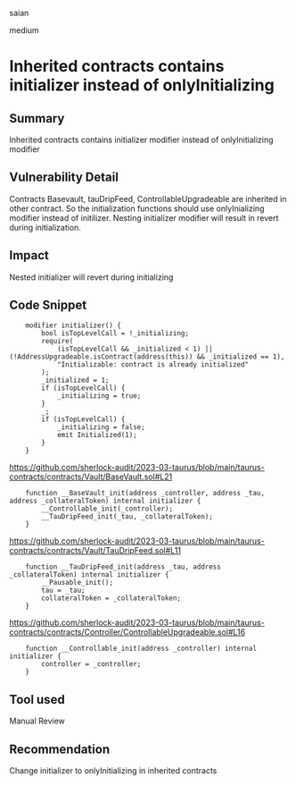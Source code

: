 saian

medium

# Inherited contracts contains initializer instead of onlyInitializing

## Summary

Inherited contracts contains initializer modifier instead of onlyInitializing modifier 

## Vulnerability Detail

Contracts Basevault, tauDripFeed, ControllableUpgradeable are inherited in other contract. So the initialization functions should use onlyInializing modifier instead of initilizer. Nesting initializer modifier will result in revert during initialization.

## Impact

Nested initializer will revert during initializing

## Code Snippet

```solidity
    modifier initializer() {
        bool isTopLevelCall = !_initializing;
        require(
            (isTopLevelCall && _initialized < 1) || (!AddressUpgradeable.isContract(address(this)) && _initialized == 1),
            "Initializable: contract is already initialized"
        );
        _initialized = 1;
        if (isTopLevelCall) {
            _initializing = true;
        }
        _;
        if (isTopLevelCall) {
            _initializing = false;
            emit Initialized(1);
        }
    }
```
https://github.com/sherlock-audit/2023-03-taurus/blob/main/taurus-contracts/contracts/Vault/BaseVault.sol#L21

```solidity
    function __BaseVault_init(address _controller, address _tau, address _collateralToken) internal initializer {   
        __Controllable_init(_controller);
        __TauDripFeed_init(_tau, _collateralToken);
    }

```

https://github.com/sherlock-audit/2023-03-taurus/blob/main/taurus-contracts/contracts/Vault/TauDripFeed.sol#L11

```solidity   
    function __TauDripFeed_init(address _tau, address _collateralToken) internal initializer {  
        __Pausable_init();
        tau = _tau;
        collateralToken = _collateralToken;
    }
```

https://github.com/sherlock-audit/2023-03-taurus/blob/main/taurus-contracts/contracts/Controller/ControllableUpgradeable.sol#L16

```solidity
    function __Controllable_init(address _controller) internal initializer {    
        controller = _controller;
    }

```
## Tool used

Manual Review

## Recommendation

Change initializer to onlyInitializing in inherited contracts